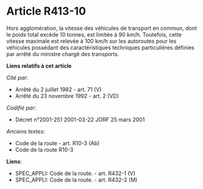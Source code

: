 # Article R413-10

Hors agglomération, la vitesse des véhicules de transport en commun, dont le poids total excède 10 tonnes, est limitée à 90
km/h. Toutefois, cette vitesse maximale est relevée à 100 km/h sur les autoroutes pour les véhicules possédant des
caractéristiques techniques particulières définies par arrêté du ministre chargé des transports.

**Liens relatifs à cet article**

_Cité par_:

  - Arrêté du 2 juillet 1982 - art. 71 (V)
  - Arrêté du 23 novembre 1992 - art. 2 (VD)

_Codifié par_:

  - Décret n°2001-251 2001-03-22 JORF 25 mars 2001

_Anciens textes_:

  - Code de la route - art. R10-3 (Ab)
  - Code de la route R10-3

**Liens**:

  - SPEC_APPLI: Code de la route. - art. R432-1 (V)
  - SPEC_APPLI: Code de la route. - art. R432-2 (M)
